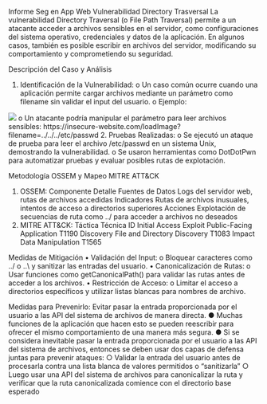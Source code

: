 Informe Seg en App Web Vulnerabilidad Directory Trasversal 
La vulnerabilidad Directory Traversal (o File Path Traversal) permite a un atacante acceder a archivos sensibles en el servidor, como configuraciones del sistema operativo, credenciales y datos de la aplicación. En algunos casos, también es posible escribir en archivos del servidor, modificando su comportamiento y comprometiendo su seguridad.
 
Descripción del Caso y Análisis
1.	Identificación de la Vulnerabilidad:
o	Un caso común ocurre cuando una aplicación permite cargar archivos mediante un parámetro como filename sin validar el input del usuario.
o	Ejemplo:
<img src="/loadImage?filename=218.png">
o	Un atacante podría manipular el parámetro para leer archivos sensibles:
https://insecure-website.com/loadImage?filename=../../../etc/passwd
2.	Pruebas Realizadas:
o	Se ejecutó un ataque de prueba para leer el archivo /etc/passwd en un sistema Unix, demostrando la vulnerabilidad.
o	Se usaron herramientas como DotDotPwn para automatizar pruebas y evaluar posibles rutas de explotación.


Metodología OSSEM y Mapeo MITRE ATT&CK
1.	OSSEM:
Componente	Detalle
Fuentes de Datos	Logs del servidor web, rutas de archivos accedidas
Indicadores	Rutas de archivos inusuales, intentos de acceso a directorios superiores
Acciones	Explotación de secuencias de ruta como ../ para acceder a archivos no deseados
2.	MITRE ATT&CK:
Táctica	Técnica	ID
Initial Access	Exploit Public-Facing Application	T1190
Discovery	File and Directory Discovery	T1083
Impact	Data Manipulation	T1565

Medidas de Mitigación
•	Validación del Input:
o	Bloquear caracteres como ../ o ..\ y sanitizar las entradas del usuario.
•	Canonicalización de Rutas:
o	Usar funciones como getCanonicalPath() para validar las rutas antes de acceder a los archivos.
•	Restricción de Acceso:
o	Limitar el acceso a directorios específicos y utilizar listas blancas para nombres de archivo.

Medidas para Prevenirlo:
Evitar pasar la entrada proporcionada por el usuario a las API del sistema de archivos de manera directa.
● Muchas funciones de la aplicación que hacen esto se pueden reescribir para ofrecer el mismo comportamiento de una manera más segura.
● Si se considera inevitable pasar la entrada proporcionada por el usuario a las API del sistema de archivos, entonces se deben usar dos capas de defensa juntas para prevenir ataques:
○ Validar la entrada del usuario antes de procesarla contra una lista blanca de valores permitidos o “sanitizarla”
○ Luego usar una API del sistema de archivos para canonicalizar la ruta y verificar que la ruta canonicalizada comience con el directorio base esperado
